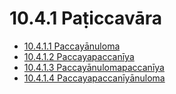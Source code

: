 

# 10.4.1 Paṭiccavāra

* [10.4.1.1 Paccayānuloma](10.4.1/10.4.1.1.md)
* [10.4.1.2 Paccayapaccanīya](10.4.1/10.4.1.2.md)
* [10.4.1.3 Paccayānulomapaccanīya](10.4.1/10.4.1.3.md)
* [10.4.1.4 Paccayapaccanīyānuloma](10.4.1/10.4.1.4.md)



